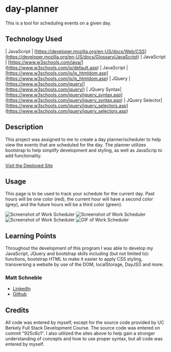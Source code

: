 # day-planner
This is a tool for scheduling events on a given day.

## Technology Used 

| JavaScript | [https://developer.mozilla.org/en-US/docs/Web/CSS] (https://developer.mozilla.org/en-US/docs/Glossary/JavaScript)
| JavaScript | [https://www.w3schools.com/java/] (https://www.w3schools.com/js/default.asp)
| JavaScript | [https://www.w3schools.com/js/js_htmldom.asp] (https://www.w3schools.com/js/js_htmldom.asp)
| JQuery | [https://www.w3schools.com/jquery/] (https://www.w3schools.com/jquery/)
| JQuery Syntax| [https://www.w3schools.com/jquery/jquery_syntax.asp] (https://www.w3schools.com/jquery/jquery_syntax.asp)
| JQuery Selector| [https://www.w3schools.com/jquery/jquery_selectors.asp] (https://www.w3schools.com/jquery/jquery_selectors.asp)



## Description 

This project was assigned to me to create a day planner/scheduler to help view the events that are scheduled for the day. The planner utilizes bootstrap to help simplify development and styling, as well as JavaScrip to add functionality. 

[Visit the Deployed Site](https://mattschneble.github.io/day-planner/)

## Usage 

This page is to be used to track your schedule for the current day. Past hours will be one color (red), the current hour will have a second color (grey), and the future hours will be a third color (green).

![Screenshot of Work Scheduler](./assets/images/Blank%20Scheduler.png)
![Screenshot of Work Scheduler](./assets/images/Added%20Event.png)
![Screenshot of Work Scheduler](./assets/images/Post%20Refresh%20Scheduler.png)
![GIF of Work Scheduler](./assets/images/Start%20to%20Finish%20Demo.gif)

## Learning Points 

Throughout the development of this program I was able to develop my JavaScript, JQuery and bootstrap skills including (but not limited to): functions, bootstrap HTML to make it easier to apply CSS styling, transversing a website by use of the DOM, localStorage, DayJS() and more. 

### Matt Schneble

* [LinkedIn](https://www.linkedin.com/in/matthew-schneble/)
* [Github](https://github.com/mattschneble)

## Credits

 All code was entered by myself, except for the source code provided by UC Berkely Full Stack Development Course. The source code was entered on commit "925c6c1". I also utilized the sites above to help gain a stronger understanding of concepts and how to use proper syntax, but all code was entered by myself.
